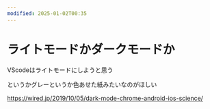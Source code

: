 ```yaml
---
modified: 2025-01-02T00:35
---
```

# ライトモードかダークモードか

VScodeはライトモードにしようと思う

というかグレーというか色あせた紙みたいなのがほしい

https://wired.jp/2019/10/05/dark-mode-chrome-android-ios-science/